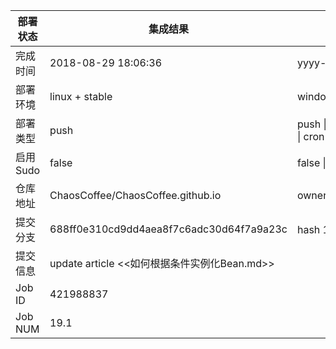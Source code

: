 部署状态 | 集成结果 | 参考值
---|---|---
完成时间 | 2018-08-29 18:06:36 | yyyy-mm-dd hh:mm:ss
部署环境 | linux + stable | window \| linux + stable
部署类型 | push | push \| pull_request \| api \| cron
启用Sudo | false | false \| true
仓库地址 | ChaosCoffee/ChaosCoffee.github.io | owner_name/repo_name
提交分支 | 688ff0e310cd9dd4aea8f7c6adc30d64f7a9a23c | hash 16位
提交信息 | update article <<如何根据条件实例化Bean.md>> |
Job ID   | 421988837 |
Job NUM  | 19.1 |
